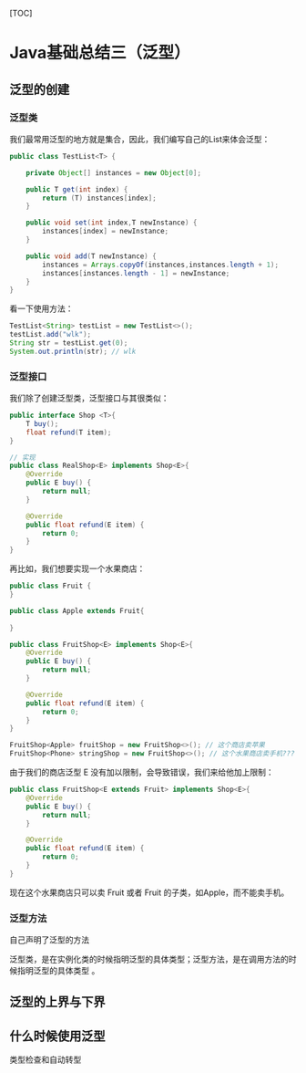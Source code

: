 [TOC]

# Java基础总结三（泛型）

## 泛型的创建

### 泛型类

我们最常用泛型的地方就是集合，因此，我们编写自己的List来体会泛型：

```java
public class TestList<T> {

    private Object[] instances = new Object[0];

    public T get(int index) {
        return (T) instances[index];
    }

    public void set(int index,T newInstance) {
        instances[index] = newInstance;
    }

    public void add(T newInstance) {
        instances = Arrays.copyOf(instances,instances.length + 1);
        instances[instances.length - 1] = newInstance;
    }
}
```

看一下使用方法：

```java
TestList<String> testList = new TestList<>();
testList.add("wlk");
String str = testList.get(0);
System.out.println(str); // wlk
```

### 泛型接口

我们除了创建泛型类，泛型接口与其很类似：

```java
public interface Shop <T>{
    T buy();
    float refund(T item);
}

// 实现
public class RealShop<E> implements Shop<E>{
    @Override
    public E buy() {
        return null;
    }

    @Override
    public float refund(E item) {
        return 0;
    }
}
```

再比如，我们想要实现一个水果商店：

```java
public class Fruit {
}

public class Apple extends Fruit{
    
}

public class FruitShop<E> implements Shop<E>{
    @Override
    public E buy() {
        return null;
    }

    @Override
    public float refund(E item) {
        return 0;
    }
}

FruitShop<Apple> fruitShop = new FruitShop<>(); // 这个商店卖苹果
FruitShop<Phone> stringShop = new FruitShop<>(); // 这个水果商店卖手机??? 当然不和逻辑
```

由于我们的商店泛型 E 没有加以限制，会导致错误，我们来给他加上限制：

```java
public class FruitShop<E extends Fruit> implements Shop<E>{
    @Override
    public E buy() {
        return null;
    }

    @Override
    public float refund(E item) {
        return 0;
    }
}
```

现在这个水果商店只可以卖 Fruit 或者 Fruit 的子类，如Apple，而不能卖手机。

### 泛型方法

自己声明了泛型的方法

泛型类，是在实例化类的时候指明泛型的具体类型；泛型方法，是在调用方法的时候指明泛型的具体类型 。



## 泛型的上界与下界

## 什么时候使用泛型

类型检查和自动转型
